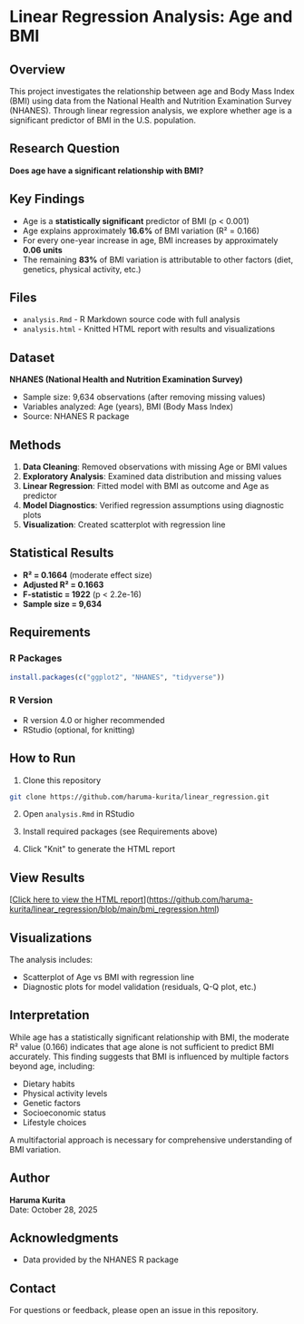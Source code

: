 # Linear Regression Analysis: Age and BMI

## Overview
This project investigates the relationship between age and Body Mass Index (BMI) using data from the National Health and Nutrition Examination Survey (NHANES). Through linear regression analysis, we explore whether age is a significant predictor of BMI in the U.S. population.

## Research Question
**Does age have a significant relationship with BMI?**

## Key Findings
- Age is a **statistically significant** predictor of BMI (p < 0.001)
- Age explains approximately **16.6%** of BMI variation (R² = 0.166)
- For every one-year increase in age, BMI increases by approximately **0.06 units**
- The remaining **83%** of BMI variation is attributable to other factors (diet, genetics, physical activity, etc.)

## Files
- `analysis.Rmd` - R Markdown source code with full analysis
- `analysis.html` - Knitted HTML report with results and visualizations

## Dataset
**NHANES (National Health and Nutrition Examination Survey)**
- Sample size: 9,634 observations (after removing missing values)
- Variables analyzed: Age (years), BMI (Body Mass Index)
- Source: NHANES R package

## Methods
1. **Data Cleaning**: Removed observations with missing Age or BMI values
2. **Exploratory Analysis**: Examined data distribution and missing values
3. **Linear Regression**: Fitted model with BMI as outcome and Age as predictor
4. **Model Diagnostics**: Verified regression assumptions using diagnostic plots
5. **Visualization**: Created scatterplot with regression line

## Statistical Results
- **R² = 0.1664** (moderate effect size)
- **Adjusted R² = 0.1663**
- **F-statistic = 1922** (p < 2.2e-16)
- **Sample size = 9,634**

## Requirements
### R Packages
```r
install.packages(c("ggplot2", "NHANES", "tidyverse"))
```

### R Version
- R version 4.0 or higher recommended
- RStudio (optional, for knitting)

## How to Run
1. Clone this repository
```bash
git clone https://github.com/haruma-kurita/linear_regression.git
```

2. Open `analysis.Rmd` in RStudio

3. Install required packages (see Requirements above)

4. Click "Knit" to generate the HTML report

## View Results
[[Click here to view the HTML report](https://htmlpreview.github.io/?https://github.com/haruma-kurita/linear_regression/blob/main/analysis.html)](https://github.com/haruma-kurita/linear_regression/blob/main/bmi_regression.html)

## Visualizations
The analysis includes:
- Scatterplot of Age vs BMI with regression line
- Diagnostic plots for model validation (residuals, Q-Q plot, etc.)

## Interpretation
While age has a statistically significant relationship with BMI, the moderate R² value (0.166) indicates that age alone is not sufficient to predict BMI accurately. This finding suggests that BMI is influenced by multiple factors beyond age, including:
- Dietary habits
- Physical activity levels
- Genetic factors
- Socioeconomic status
- Lifestyle choices

A multifactorial approach is necessary for comprehensive understanding of BMI variation.

## Author
**Haruma Kurita**  
Date: October 28, 2025

## Acknowledgments
- Data provided by the NHANES R package

## Contact
For questions or feedback, please open an issue in this repository.
